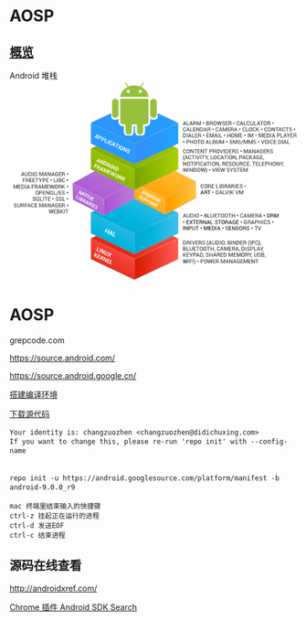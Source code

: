 # AOSP

## [概览](https://source.android.com/setup)

Android 堆栈
![](media/15395727179367.png)



# AOSP

grepcode.com

https://source.android.com/

https://source.android.google.cn/

[搭建编译环境](https://source.android.com/source/initializing.html#installing-the-jdk)


[下载源代码](https://source.android.com/setup/downloading)

```
Your identity is: changzuozhen <changzuozhen@didichuxing.com>
If you want to change this, please re-run 'repo init' with --config-name


repo init -u https://android.googlesource.com/platform/manifest -b android-9.0.0_r9

mac 终端里结束输入的快捷键
ctrl-z 挂起正在运行的进程
ctrl-d 发送EOF
ctrl-c 结束进程

```

## 源码在线查看

http://androidxref.com/

[Chrome 插件 Android SDK Search](https://chrome.google.com/webstore/detail/android-sdk-search/hgcbffeicehlpmgmnhnkjbjoldkfhoin)

